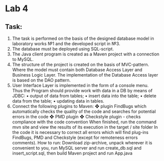 # Lab 4
## Task:
1. The task is performed on the basis of the designed database model in laboratory works №1 and the developed script in №3.
2. The database must be deployed using SQL-script.
3. The Java client program is created as a Maven project with a connection to MySQL.
4. The structure of the project is created on the basis of MVC-pattern. Where the model must contain both Database Access Layer and Business Logic Layer. The implementation of the Database Access layer is based on the DAO pattern.
5. User Interface Layer is implemented in the form of a console menu. Thus the Program should provide work with data in a DB by means of JDBC:
   • output of data from tables;
   • insert data into the table;
   • delete data from the table;
   • updating data in tables.
6. Connect the following plugins to Maven:
   ❖ plugin FindBugs which automatically checks the quality of the code and searches for potential errors in the code
   ❖ PMD plugin
   ❖ Checkstyle plugin - checks compliance with the code convention
   When finished, run the command mvn site and
   view the results of its execution in the target / site folder
   In the code it is necessary to correct all errors which will find plug-ins FindBugs,
   PMD and Checkstyle (except for remoteness errors
   comments).
   How to run:
   Download zip-archive, unpack wherever it is convenient to you, run MySQL server and 
   run create_db.sql and insert_script.sql,
   then build Maven project and run App.java
